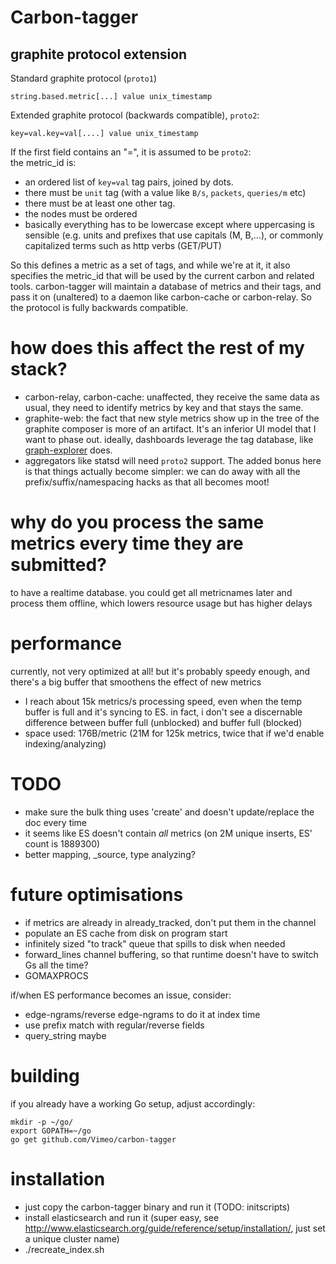# Carbon-tagger
## graphite protocol extension
Standard graphite protocol (`proto1`)
```
string.based.metric[...] value unix_timestamp
```
Extended graphite protocol (backwards compatible), `proto2`:
```
key=val.key=val[....] value unix_timestamp
```
If the first field contains an "=", it is assumed to be `proto2`:  
the metric_id is:

* an ordered list of `key=val` tag pairs, joined by dots.
* there must be `unit` tag (with a value like `B/s`, `packets`, `queries/m` etc)
* there must be at least one other tag.
* the nodes must be ordered
* basically everything has to be lowercase except where uppercasing is sensible
  (e.g. units and prefixes that use capitals (M, B,...), or commonly capitalized terms such as http verbs (GET/PUT)


So this defines a metric as a set of tags, and while we're at it, it also
specifies the metric_id that will be used by the current carbon and related tools.
carbon-tagger will maintain a database of metrics and their tags, and pass it on (unaltered) to a daemon
like carbon-cache or carbon-relay. So the protocol is fully backwards compatible.


# how does this affect the rest of my stack?

* carbon-relay, carbon-cache: unaffected, they receive the same data as usual, they need to
identify metrics by key and that stays the same.
* graphite-web: the fact that new style metrics show up in the tree of the graphite composer is more of an artifact.  It's an inferior UI model that I want to phase out.
ideally, dashboards leverage the tag database, like [graph-explorer](http://vimeo.github.io/graph-explorer) does.
* aggregators like statsd will need `proto2` support.  The added bonus here is that things actually become simpler:
we can do away with all the prefix/suffix/namespacing hacks as that all becomes moot!

# why do you process the same metrics every time they are submitted?

to have a realtime database. you could get all metricnames later and process them offline, which lowers resource usage but has higher delays

# performance

currently, not very optimized at all! but it's probably speedy enough,
and there's a big buffer that smoothens the effect of new metrics

* I reach about 15k metrics/s processing speed, even when the temp buffer is full and it's syncing to ES.
in fact, i don't see a discernable difference between buffer full (unblocked) and buffer full (blocked)
* space used: 176B/metric (21M for 125k metrics, twice that if we'd enable indexing/analyzing)

# TODO
* make sure the bulk thing uses 'create' and doesn't update/replace the doc every time
* it seems like ES doesn't contain _all_ metrics (on 2M unique inserts, ES' count is 1889300)
* better mapping, _source, type analyzing?

# future optimisations

* if metrics are already in already_tracked, don't put them in the channel
* populate an ES cache from disk on program start
* infinitely sized "to track" queue that spills to disk when needed
* forward_lines channel buffering, so that runtime doesn't have to switch Gs all the time?
* GOMAXPROCS

if/when ES performance becomes an issue, consider:
* edge-ngrams/reverse edge-ngrams to do it at index time
* use prefix match with regular/reverse fields
* query_string maybe

# building

if you already have a working Go setup, adjust accordingly:

```
mkdir -p ~/go/
export GOPATH=~/go
go get github.com/Vimeo/carbon-tagger
```
# installation

* just copy the carbon-tagger binary and run it (TODO: initscripts)
* install elasticsearch and run it (super easy, see http://www.elasticsearch.org/guide/reference/setup/installation/, just set a unique cluster name)
* ./recreate_index.sh


